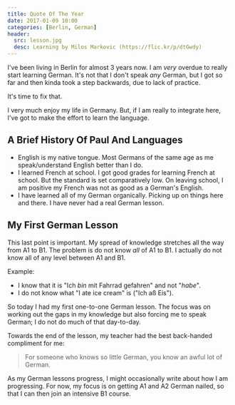 ```yaml
---
title: Quote Of The Year
date: 2017-01-09 10:00
categories: [Berlin, German]
header:
  src: lesson.jpg
  desc: Learning by Milos Markovic (https://flic.kr/p/dtGwdy)
---
```

I've been living in Berlin for almost 3 years now. I am *very* overdue
to really start learning German. It's not that I don't speak *any*
German, but I got so far and then kinda took a step backwards, due to
lack of practice.

It's time to fix that.

I very much enjoy my life in Germany. But, if I am really to integrate
here, I've got to make the effort to learn the language.

## A Brief History Of Paul And Languages

- English is my native tongue. Most Germans of the same age as me
  speak/understand English better than I do.
- I learned French at school. I got good grades for learning French
  at school. But the standard is set comparatively low. On leaving
  school, I am positive my French was not as good as a German's
  English.
- I have learned all of my German organically. Picking up on things
  here and there. I have never had a real German lesson.

## My First German Lesson

This last point is important. My spread of knowledge stretches all the
way from A1 to B1. The problem is do not know *all* of A1 to B1. I
actually do not know all of any level between A1 and B1.

Example:

- I know that it is "Ich *bin* mit Fahrrad gefahren" and not "*habe*".
- I do not know what "I ate ice cream" is ("Ich aß Eis").

So today I had my first one-to-one German lesson. The focus was on
working out the gaps in my knowledge but also forcing me to speak
German; I do not do much of that day-to-day.

Towards the end of the lesson, my teacher had the best back-handed
compliment for me:

> For someone who knows so little German, you know an awful lot of
> German.

As my German lessons progress, I might occasionally write about how I
am progressing. For now, my focus is on getting A1 and A2 German
nailed, so that I can then join an intensive B1 course.